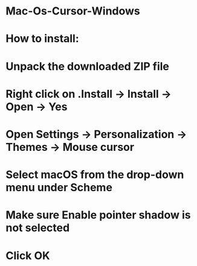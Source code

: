 # Mac-Os-Cursor-Windows
# How to install:
# Unpack the downloaded ZIP file
# Right click on .Install → Install → Open → Yes
# Open Settings → Personalization → Themes → Mouse cursor
# Select macOS from the drop-down menu under Scheme
# Make sure Enable pointer shadow is not selected
# Click OK
